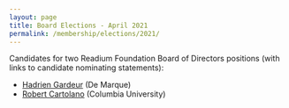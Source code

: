 ```yaml
---
layout: page
title: Board Elections - April 2021
permalink: /membership/elections/2021/
---
```


Candidates for two Readium Foundation Board of Directors positions (with links to candidate nominating statements):

* [Hadrien Gardeur](./gardeur/) (De Marque)
* [Robert Cartolano](./cartolano/) (Columbia University)
